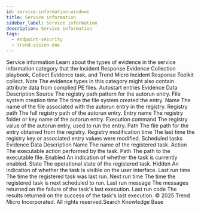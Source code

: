 ```yaml
---
id: service-information-windows
title: Service information
sidebar_label: Service information
description: Service information
tags:
  - endpoint-security
  - trend-vision-one
---
```


 Service information Learn about the types of evidence in the service information category that the Incident Response Evidence Collection playbook, Collect Evidence task, and Trend Micro Incident Response Toolkit collect. Note The evidence types in this category might also contain attribute data from complied PE files. Autostart entries Evidence Data Description Source The registry path pattern for the autorun entry. File system creation time The time the file system created the entry. Name The name of the file associated with the autorun entry in the registry. Registry path The full registry path of the autorun entry. Entry name The registry folder or key name of the autorun entry. Execution command The registry value of the autorun entry, used to run the entry. Path The file path for the entry obtained from the registry. Registry modification time The last time the registry key or associated entry values were modified. Scheduled tasks Evidence Data Description Name The name of the registered task. Action The executable action performed by the task. Path The path to the executable file. Enabled An indication of whether the task is currently enabled. State The operational state of the registered task. Hidden An indication of whether the task is visible on the user interface. Last run time The time the registered task was last run. Next run time The time the registered task is next scheduled to run. Last run message The messages returned on the failure of the task's last execution. Last run code The results returned on the success of the task's last execution. © 2025 Trend Micro Incorporated. All rights reserved.Search Knowledge Base